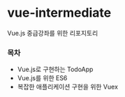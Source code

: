 # vue-intermediate

Vue.js 중급강좌를 위한 리포지토리

### 목차

-   Vue.js로 구현하는 TodoApp
-   Vue.js를 위한 ES6
-   복잡한 애플리케이션 구현을 위한 Vuex
